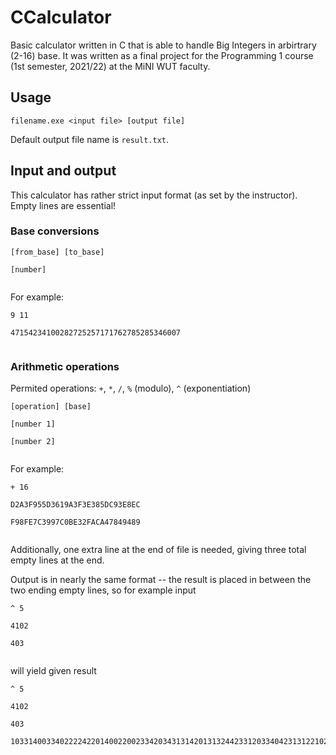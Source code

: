 # CCalculator
Basic calculator written in C that is able to handle Big Integers in arbirtrary (2-16) base. It was written as a final project for the Programming 1 course (1st semester, 2021/22) at the MiNI WUT faculty.

## Usage
```
filename.exe <input file> [output file]
```
Default output file name is `result.txt`.

## Input and output
This calculator has rather strict input format (as set by the instructor). Empty lines are essential!

### Base conversions
```
[from_base] [to_base]

[number]


```
For example:
```
9 11

47154234100282725257171762785285346007


```

### Arithmetic operations
Permited operations: `+`, `*`, `/`, `%` (modulo), `^` (exponentiation)
```
[operation] [base]

[number 1]

[number 2]


```
For example:
```
+ 16

D2A3F955D3619A3F3E385DC93E8EC

F98FE7C3997C0BE32FACA47849489


```
Additionally, one extra line at the end of file is needed, giving three total empty lines at the end.


Output is in nearly the same format -- the result is placed in between the two ending empty lines, so for example input
```
^ 5

4102

403


```
will yield given result
```
^ 5

4102

403

103314003340222242201400220023342034313142013132442331203340423131221020030444243412223320224422110341242233124223130410100312102344401311333043143112310202111022244404240242121243331342431123234224330034022044442141000034432014324133422314341434034012342114131114343401432133132434123421421300000011404100001102340031331043412312401233243300003400121322142131442004314224444344224421041032240104004213

```
